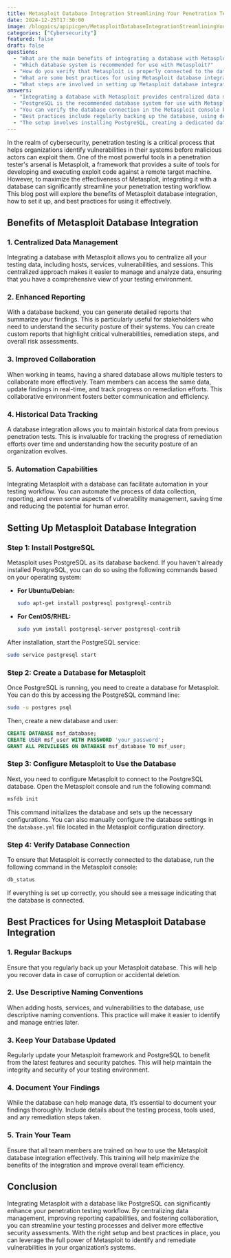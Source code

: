 ```yaml
---
title: Metasploit Database Integration Streamlining Your Penetration Testing Workflow
date: 2024-12-25T17:30:00
image: /blogpics/apipicgen/MetasploitDatabaseIntegrationStreamliningYourPenetrationTestingWorkflow-ZYH1RG0IUM.jpg
categories: ["Cybersecurity"]
featured: false
draft: false
questions:
  - "What are the main benefits of integrating a database with Metasploit?"
  - "Which database system is recommended for use with Metasploit?"
  - "How do you verify that Metasploit is properly connected to the database?"
  - "What are some best practices for using Metasploit database integration effectively?"
  - "What steps are involved in setting up Metasploit database integration?"
answers:
  - "Integrating a database with Metasploit provides centralized data management, enhanced reporting, improved collaboration among team members, historical data tracking, and automation capabilities that streamline the penetration testing workflow."
  - "PostgreSQL is the recommended database system for use with Metasploit, as it serves as the backend database to store and manage penetration testing data."
  - "You can verify the database connection in the Metasploit console by running the command 'db_status'. If the setup is correct, it will display a message indicating that the database is connected."
  - "Best practices include regularly backing up the database, using descriptive naming conventions for hosts and vulnerabilities, keeping Metasploit and PostgreSQL updated, thoroughly documenting findings, and training team members on how to use the integration."
  - "The setup involves installing PostgreSQL, creating a dedicated database and user for Metasploit, configuring Metasploit to connect to the database using 'msfdb init' or manual configuration, and verifying the connection with the 'db_status' command."
---
```

In the realm of cybersecurity, penetration testing is a critical process that helps organizations identify vulnerabilities in their systems before malicious actors can exploit them. One of the most powerful tools in a penetration tester's arsenal is Metasploit, a framework that provides a suite of tools for developing and executing exploit code against a remote target machine. However, to maximize the effectiveness of Metasploit, integrating it with a database can significantly streamline your penetration testing workflow. This blog post will explore the benefits of Metasploit database integration, how to set it up, and best practices for using it effectively.

## Benefits of Metasploit Database Integration

### 1. Centralized Data Management
Integrating a database with Metasploit allows you to centralize all your testing data, including hosts, services, vulnerabilities, and sessions. This centralized approach makes it easier to manage and analyze data, ensuring that you have a comprehensive view of your testing environment.

### 2. Enhanced Reporting
With a database backend, you can generate detailed reports that summarize your findings. This is particularly useful for stakeholders who need to understand the security posture of their systems. You can create custom reports that highlight critical vulnerabilities, remediation steps, and overall risk assessments.

### 3. Improved Collaboration
When working in teams, having a shared database allows multiple testers to collaborate more effectively. Team members can access the same data, update findings in real-time, and track progress on remediation efforts. This collaborative environment fosters better communication and efficiency.

### 4. Historical Data Tracking
A database integration allows you to maintain historical data from previous penetration tests. This is invaluable for tracking the progress of remediation efforts over time and understanding how the security posture of an organization evolves.

### 5. Automation Capabilities
Integrating Metasploit with a database can facilitate automation in your testing workflow. You can automate the process of data collection, reporting, and even some aspects of vulnerability management, saving time and reducing the potential for human error.

## Setting Up Metasploit Database Integration

### Step 1: Install PostgreSQL
Metasploit uses PostgreSQL as its database backend. If you haven't already installed PostgreSQL, you can do so using the following commands based on your operating system:

- **For Ubuntu/Debian:**
  ```bash
  sudo apt-get install postgresql postgresql-contrib
  ```

- **For CentOS/RHEL:**
  ```bash
  sudo yum install postgresql-server postgresql-contrib
  ```

After installation, start the PostgreSQL service:
```bash
sudo service postgresql start
```

### Step 2: Create a Database for Metasploit
Once PostgreSQL is running, you need to create a database for Metasploit. You can do this by accessing the PostgreSQL command line:

```bash
sudo -u postgres psql
```

Then, create a new database and user:
```sql
CREATE DATABASE msf_database;
CREATE USER msf_user WITH PASSWORD 'your_password';
GRANT ALL PRIVILEGES ON DATABASE msf_database TO msf_user;
```

### Step 3: Configure Metasploit to Use the Database
Next, you need to configure Metasploit to connect to the PostgreSQL database. Open the Metasploit console and run the following command:

```bash
msfdb init
```

This command initializes the database and sets up the necessary configurations. You can also manually configure the database settings in the `database.yml` file located in the Metasploit configuration directory.

### Step 4: Verify Database Connection
To ensure that Metasploit is correctly connected to the database, run the following command in the Metasploit console:

```bash
db_status
```

If everything is set up correctly, you should see a message indicating that the database is connected.

## Best Practices for Using Metasploit Database Integration

### 1. Regular Backups
Ensure that you regularly back up your Metasploit database. This will help you recover data in case of corruption or accidental deletion.

### 2. Use Descriptive Naming Conventions
When adding hosts, services, and vulnerabilities to the database, use descriptive naming conventions. This practice will make it easier to identify and manage entries later.

### 3. Keep Your Database Updated
Regularly update your Metasploit framework and PostgreSQL to benefit from the latest features and security patches. This will help maintain the integrity and security of your testing environment.

### 4. Document Your Findings
While the database can help manage data, it’s essential to document your findings thoroughly. Include details about the testing process, tools used, and any remediation steps taken.

### 5. Train Your Team
Ensure that all team members are trained on how to use the Metasploit database integration effectively. This training will help maximize the benefits of the integration and improve overall team efficiency.

## Conclusion

Integrating Metasploit with a database like PostgreSQL can significantly enhance your penetration testing workflow. By centralizing data management, improving reporting capabilities, and fostering collaboration, you can streamline your testing processes and deliver more effective security assessments. With the right setup and best practices in place, you can leverage the full power of Metasploit to identify and remediate vulnerabilities in your organization’s systems.